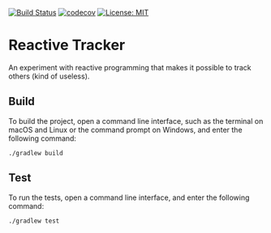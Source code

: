 [![Build Status](https://travis-ci.org/leblancjs/reactive-tracker.svg?branch=master)](https://travis-ci.org/leblancjs/reactive-tracker)
[![codecov](https://codecov.io/gh/leblancjs/reactive-tracker/branch/master/graph/badge.svg)](https://codecov.io/gh/leblancjs/reactive-tracker)
[![License: MIT](https://img.shields.io/badge/License-MIT-yellow.svg)](https://opensource.org/licenses/MIT)

# Reactive Tracker
An experiment with reactive programming that makes it possible to track others
(kind of useless).

## Build
To build the project, open a command line interface, such as the terminal on
macOS and Linux or the command prompt on Windows, and enter the following
command:

```
./gradlew build
```

## Test
To run the tests, open a command line interface, and enter the following
command:

```
./gradlew test
```